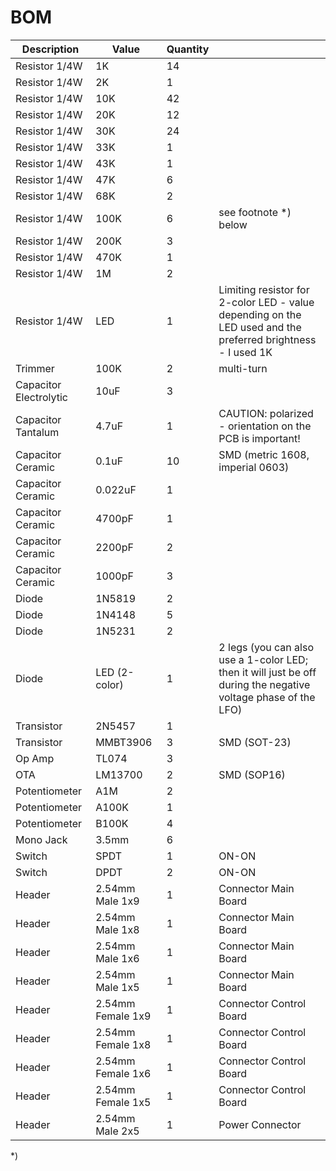 # BOM

| Description | Value | Quantity | |
| --- | --- | --- | --- |
| Resistor 1/4W | 1K | 14 | |
| Resistor 1/4W | 2K | 1 | |
| Resistor 1/4W | 10K | 42 | |
| Resistor 1/4W | 20K | 12 | |
| Resistor 1/4W | 30K | 24 | |
| Resistor 1/4W | 33K | 1 | |
| Resistor 1/4W | 43K | 1 | |
| Resistor 1/4W | 47K | 6 | |
| Resistor 1/4W | 68K | 2 | |
| Resistor 1/4W | 100K | 6 | see footnote *) below |
| Resistor 1/4W | 200K | 3 | |
| Resistor 1/4W | 470K | 1 | |
| Resistor 1/4W | 1M | 2 | |
| Resistor 1/4W | LED | 1 | Limiting resistor for 2-color LED - value depending on the LED used and the preferred brightness - I used 1K |
| Trimmer | 100K | 2 | multi-turn |
| Capacitor Electrolytic | 10uF | 3 | |
| Capacitor Tantalum | 4.7uF | 1 | CAUTION: polarized - orientation on the PCB is important! |
| Capacitor Ceramic | 0.1uF | 10 | SMD (metric 1608, imperial 0603) |
| Capacitor Ceramic | 0.022uF | 1 | |
| Capacitor Ceramic | 4700pF | 1 | |
| Capacitor Ceramic | 2200pF | 2 | |
| Capacitor Ceramic | 1000pF | 3 | |
| Diode | 1N5819 | 2 | |
| Diode | 1N4148 | 5 | |
| Diode | 1N5231 | 2 | |
| Diode | LED (2-color) | 1 | 2 legs (you can also use a 1-color LED; then it will just be off during the negative voltage phase of the LFO) |
| Transistor | 2N5457 | 1 | |
| Transistor | MMBT3906 | 3 | SMD (SOT-23) |
| Op Amp | TL074 | 3 | |
| OTA | LM13700 | 2 | SMD (SOP16) |
| Potentiometer | A1M | 2 | |
| Potentiometer | A100K | 1 | |
| Potentiometer | B100K | 4 | |
| Mono Jack | 3.5mm | 6 | |
| Switch | SPDT | 1 | ON-ON |
| Switch | DPDT | 2 | ON-ON |
| Header | 2.54mm Male 1x9 | 1 | Connector Main Board |
| Header | 2.54mm Male 1x8 | 1 | Connector Main Board |
| Header | 2.54mm Male 1x6 | 1 | Connector Main Board |
| Header | 2.54mm Male 1x5 | 1 | Connector Main Board |
| Header | 2.54mm Female 1x9 | 1 | Connector Control Board |
| Header | 2.54mm Female 1x8 | 1 | Connector Control Board |
| Header | 2.54mm Female 1x6 | 1 | Connector Control Board |
| Header | 2.54mm Female 1x5 | 1 | Connector Control Board |
| Header | 2.54mm Male 2x5 | 1 | Power Connector |

*) 
